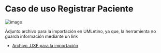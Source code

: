 # Caso de uso Registrar Paciente

![image]()

Adjunto archivo para la importación en UMLetino, ya que, la herramienta no guarda información mediante un link
* [Archivo .UXF para la importación](boceto_diagrama_de_clases.uxf)
